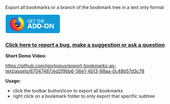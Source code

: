Export all bookmarks or a branch of the bookmark tree in a text only format

[![](https://raw.githubusercontent.com/igorlogius/igorlogius/main/geFxAddon.png)](https://addons.mozilla.org/firefox/addon/export-bookmarks-as-text/)

### [Click here to report a bug, make a suggestion or ask a question](https://github.com/igorlogius/igorlogius/issues/new/choose)

<b>Short Demo Video:</b>

https://github.com/igorlogius/export-bookmarks-as-text/assets/67047467/ed2f9bb6-56e1-4b13-88aa-0c48b57d3c78

<b>Usage:</b>
<ul>
  <li>click the toolbar button/icon to export all bookmarks</li>
  <li>right click on a bookmark folder to only export that specific subtree</li>
</ul>
